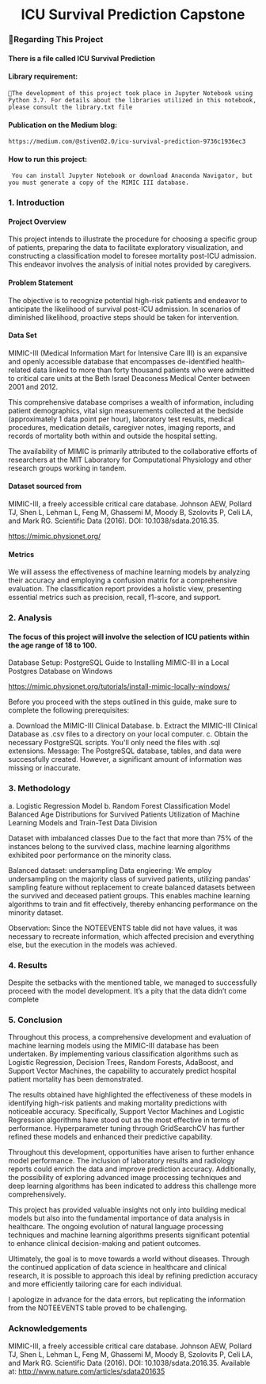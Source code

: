 # <div align="center"> ICU Survival Prediction Capstone</div>

### Regarding This Project
#### There is a file called ICU Survival Prediction

#### Library requirement:

    The development of this project took place in Jupyter Notebook using Python 3.7. For details about the libraries utilized in this notebook, please consult the library.txt file

#### Publication on the Medium blog:
    https://medium.com/@stiven02.0/icu-survival-prediction-9736c1936ec3

#### How to run this project:
     You can install Jupyter Notebook or download Anaconda Navigator, but you must generate a copy of the MIMIC III database.

### 1. Introduction  
#### Project Overview
This project intends to illustrate the procedure for choosing a specific group of patients, preparing the data to facilitate exploratory visualization, and constructing a classification model to foresee mortality post-ICU admission. This endeavor involves the analysis of initial notes provided by caregivers.

#### Problem Statement
The objective is to recognize potential high-risk patients and endeavor to anticipate the likelihood of survival post-ICU admission. In scenarios of diminished likelihood, proactive steps should be taken for intervention.

#### Data Set
MIMIC-III (Medical Information Mart for Intensive Care III) is an expansive and openly accessible database that encompasses de-identified health-related data linked to more than forty thousand patients who were admitted to critical care units at the Beth Israel Deaconess Medical Center between 2001 and 2012.

This comprehensive database comprises a wealth of information, including patient demographics, vital sign measurements collected at the bedside (approximately 1 data point per hour), laboratory test results, medical procedures, medication details, caregiver notes, imaging reports, and records of mortality both within and outside the hospital setting.

The availability of MIMIC is primarily attributed to the collaborative efforts of researchers at the MIT Laboratory for Computational Physiology and other research groups working in tandem.

#### Dataset sourced from
MIMIC-III, a freely accessible critical care database. Johnson AEW, Pollard TJ, Shen L, Lehman L, Feng M, Ghassemi M, Moody B, Szolovits P, Celi LA, and Mark RG. Scientific Data (2016). DOI: 10.1038/sdata.2016.35.

https://mimic.physionet.org/

#### Metrics
We will assess the effectiveness of machine learning models by analyzing their accuracy and employing a confusion matrix for a comprehensive evaluation. The classification report provides a holistic view, presenting essential metrics such as precision, recall, f1-score, and support.

### 2. Analysis
#### The focus of this project will involve the selection of ICU patients within the age range of 18 to 100.

Database Setup: PostgreSQL
Guide to Installing MIMIC-III in a Local Postgres Database on Windows

https://mimic.physionet.org/tutorials/install-mimic-locally-windows/

Before you proceed with the steps outlined in this guide, make sure to complete the following prerequisites:

a. Download the MIMIC-III Clinical Database.
b. Extract the MIMIC-III Clinical Database as .csv files to a directory on your local computer.
c. Obtain the necessary PostgreSQL scripts. You'll only need the files with .sql extensions.
Message: The PostgreSQL database, tables, and data were successfully created. However, a significant amount of information was missing or inaccurate.

### 3. Methodology
a. Logistic Regression Model
b. Random Forest Classification Model
Balanced Age Distributions for Survived Patients
Utilization of Machine Learning Models and Train-Test Data Division

Dataset with imbalanced classes
Due to the fact that more than 75% of the instances belong to the survived class, machine learning algorithms exhibited poor performance on the minority class.

Balanced dataset: undersampling
Data engieering:
We employ undersampling on the majority class of survived patients, utilizing pandas’ sampling feature without replacement to create balanced datasets between the survived and deceased patient groups. This enables machine learning algorithms to train and fit effectively, thereby enhancing performance on the minority dataset.

Observation: Since the NOTEEVENTS table did not have values, it was necessary to recreate information, which affected precision and everything else, but the execution in the models was achieved.

### 4. Results
Despite the setbacks with the mentioned table, we managed to successfully proceed with the model development. It’s a pity that the data didn’t come complete

### 5. Conclusion
Throughout this process, a comprehensive development and evaluation of machine learning models using the MIMIC-III database has been undertaken. By implementing various classification algorithms such as Logistic Regression, Decision Trees, Random Forests, AdaBoost, and Support Vector Machines, the capability to accurately predict hospital patient mortality has been demonstrated.

The results obtained have highlighted the effectiveness of these models in identifying high-risk patients and making mortality predictions with noticeable accuracy. Specifically, Support Vector Machines and Logistic Regression algorithms have stood out as the most effective in terms of performance. Hyperparameter tuning through GridSearchCV has further refined these models and enhanced their predictive capability.

Throughout this development, opportunities have arisen to further enhance model performance. The inclusion of laboratory results and radiology reports could enrich the data and improve prediction accuracy. Additionally, the possibility of exploring advanced image processing techniques and deep learning algorithms has been indicated to address this challenge more comprehensively.

This project has provided valuable insights not only into building medical models but also into the fundamental importance of data analysis in healthcare. The ongoing evolution of natural language processing techniques and machine learning algorithms presents significant potential to enhance clinical decision-making and patient outcomes.

Ultimately, the goal is to move towards a world without diseases. Through the continued application of data science in healthcare and clinical research, it is possible to approach this ideal by refining prediction accuracy and more efficiently tailoring care for each individual.

I apologize in advance for the data errors, but replicating the information from the NOTEEVENTS table proved to be challenging.

### Acknowledgements
MIMIC-III, a freely accessible critical care database. Johnson AEW, Pollard TJ, Shen L, Lehman L, Feng M, Ghassemi M, Moody B, Szolovits P, Celi LA, and Mark RG. Scientific Data (2016). DOI: 10.1038/sdata.2016.35. Available at: http://www.nature.com/articles/sdata201635

